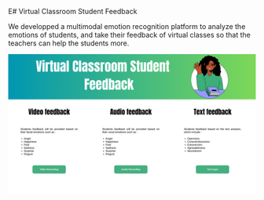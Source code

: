 E# Virtual Classroom Student Feedback 

We developped a multimodal emotion recognition platform to analyze the emotions of students, and take their feedback of virtual classes so that the teachers can help the students more.


![image](/wapp.png)

